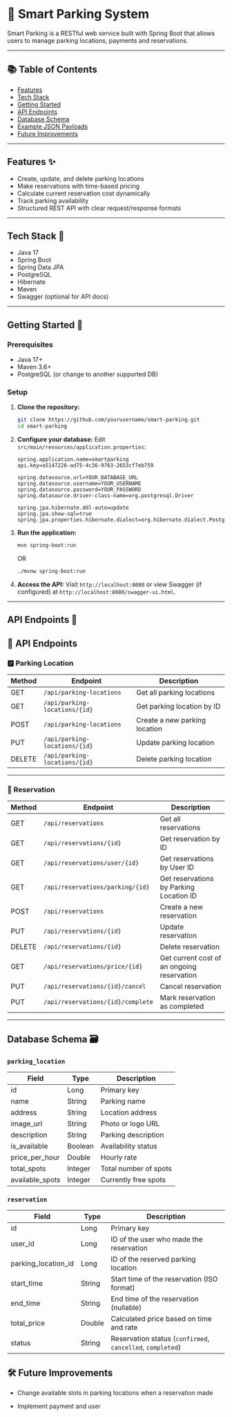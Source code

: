 # 🚗 Smart Parking System

Smart Parking is a RESTful web service built with Spring Boot that allows users to manage parking locations, payments and reservations.

---

## 📚 Table of Contents

- [Features](#features-)
- [Tech Stack](#tech-stack-)
- [Getting Started](#getting-started-)
- [API Endpoints](#api-endpoints-)
- [Database Schema](#database-schema-)
- [Example JSON Payloads](#example-json-payloads)
- [Future Improvements](#future-improvements)

---

## Features ✨

- Create, update, and delete parking locations
- Make reservations with time-based pricing
- Calculate current reservation cost dynamically
- Track parking availability
- Structured REST API with clear request/response formats

---

## Tech Stack 🧰

- Java 17
- Spring Boot
- Spring Data JPA
- PostgreSQL
- Hibernate
- Maven
- Swagger (optional for API docs)

---

## Getting Started 🚀

### Prerequisites

- Java 17+
- Maven 3.6+
- PostgreSQL (or change to another supported DB)

### Setup

1. **Clone the repository:**
   ```bash
   git clone https://github.com/yourusername/smart-parking.git
   cd smart-parking
2. **Configure your database:**
   Edit `src/main/resources/application.properties`:
   ```properties
   spring.application.name=smartparking
   api.key=a5147226-ad75-4c36-9763-2653cf7eb759

   spring.datasource.url=YOUR_DATABASE_URL
   spring.datasource.username=YOUR_USERNAME
   spring.datasource.password=YOUR_PASSWORD
   spring.datasource.driver-class-name=org.postgresql.Driver

   spring.jpa.hibernate.ddl-auto=update
   spring.jpa.show-sql=true
   spring.jpa.properties.hibernate.dialect=org.hibernate.dialect.PostgreSQLDialect
   ```

3. **Run the application:**
   ```bash
   mvn spring-boot:run
   ```
   OR 
   ```bash
   ./mvnw spring-boot:run
   ```
   
4. **Access the API:**
   Visit `http://localhost:8080` or view Swagger (if configured) at `http://localhost:8080/swagger-ui.html`.

---
## API Endpoints 📡

## 🧪 API Endpoints

### 🅿️ Parking Location

| Method | Endpoint                             | Description                        |
|--------|--------------------------------------|------------------------------------|
| GET    | `/api/parking-locations`             | Get all parking locations          |
| GET    | `/api/parking-locations/{id}`        | Get parking location by ID         |
| POST   | `/api/parking-locations`             | Create a new parking location      |
| PUT    | `/api/parking-locations/{id}`        | Update parking location            |
| DELETE | `/api/parking-locations/{id}`        | Delete parking location            |

---

### 📅 Reservation

| Method | Endpoint                                  | Description                                      |
|--------|-------------------------------------------|--------------------------------------------------|
| GET    | `/api/reservations`                       | Get all reservations                            |
| GET    | `/api/reservations/{id}`                  | Get reservation by ID                           |
| GET    | `/api/reservations/user/{id}`             | Get reservations by User ID                     |
| GET    | `/api/reservations/parking/{id}`          | Get reservations by Parking Location ID         |
| POST   | `/api/reservations`                       | Create a new reservation                        |
| PUT    | `/api/reservations/{id}`                  | Update reservation                              |
| DELETE | `/api/reservations/{id}`                  | Delete reservation                              |
| GET    | `/api/reservations/price/{id}`            | Get current cost of an ongoing reservation      |
| PUT    | `/api/reservations/{id}/cancel`           | Cancel reservation                              |
| PUT    | `/api/reservations/{id}/complete`         | Mark reservation as completed                   |

---

## Database Schema 🗃️

### `parking_location`

| Field            | Type     | Description                  |
|------------------|----------|------------------------------|
| id               | Long     | Primary key                  |
| name             | String   | Parking name                 |
| address          | String   | Location address             |
| image_url        | String   | Photo or logo URL            |
| description      | String   | Parking description          |
| is_available     | Boolean  | Availability status          |
| price_per_hour   | Double   | Hourly rate                  |
| total_spots      | Integer  | Total number of spots        |
| available_spots  | Integer  | Currently free spots         |

### `reservation`

| Field               | Type     | Description                                 |
|---------------------|----------|---------------------------------------------|
| id                  | Long     | Primary key                                 |
| user_id             | Long     | ID of the user who made the reservation     |
| parking_location_id | Long     | ID of the reserved parking location         |
| start_time          | String   | Start time of the reservation (ISO format)  |
| end_time            | String   | End time of the reservation (nullable)      |
| total_price         | Double   | Calculated price based on time and rate     |
| status              | String   | Reservation status (`confirmed`, `cancelled`, `completed`) |

## 🛠 Future Improvements

- Change available slots in parking locations when a reservation made

- Implement payment and user
